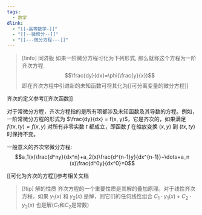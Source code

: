 ```yaml
---
tags:
  - 数学
dlink:
  - "[[-高等数学-]]"
  - "[[--微积分--]]"
  - "[[---微分方程---]]"
---
```

>[!info] 同济版
如果一阶微分方程可化为下列形式, 那么就称这个方程为一阶齐次方程.
$$\frac{dy}{dx}=\phi(\frac{y}{x})$$
即在齐次方程中引进新的未知函数可将其化为[[可分离变量的微分方程]]

齐次的定义参考[[齐次函数]]

对于常微分方程，齐次方程指的是所有项都涉及未知函数及其导数的方程。例如，一阶常微分方程的形式为 $\frac{dy}{dx} = f(x, y)$，它是齐次的，如果满足 $f(tx, ty) = f(x, y)$ 对所有非零实数 $t$ 都成立，即函数 $f$ 在缩放变换 $(x, y)$ 到 $(tx, ty)$ 时保持不变。

一般意义的齐次常微分方程:
$$a_1​(x)\frac{d^ny}{dx^n}​+a_2​(x)\frac{d^{n-1}y}{dx^{n-1}}​+\dots+a_n​(x)\frac{d^0y}{dx^0}=0$$

[[可化为齐次的方程]]参考相关文档

>[!tip] 解的性质
>齐次方程的一个重要性质是其解的叠加原理。对于线性齐次方程，如果 $y_1(x)$ 和 $y_2(x)$ 是解，则它们的任何线性组合 $C_1 \cdot y_1(x) + C_2 \cdot y_2(x)$ 也是解($C_1$和$C_2$是常数)
